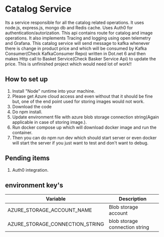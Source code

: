 # Catalog Service

Its a service responsible for all the catalog related operations. It uses node.js, express.js, mongo db and Redis cache. Uses Auth0 for authentication/autorization. This api contains route for catalog and image operations. It also implements Tracing and logging using open telemetry and Grafana.
This catalog service will send message to kafka whenever there is change in product price and which will be consumed by Kafka Consumer(Check KafkaConsumer Repo) written in Dot.net 6 and then makes Http call to Basket Service(Check Basker Service Api) to update the price.
This is unfinished project which would need lot of work!!

## How to set up

1. Install "Node" runtime into your machine.
2. Please get Azure cloud access and even without that it should be fine but, one of the end point used for storing images would not work.
3. Download the code
4. Do npm install.
5. Update environment file with azure blob storage connection string(Again applicable in case of storing image.).
6. Run docker compose up which will download docker image and run the container.
7. Then you can do npm run dev which should start server or even docker will start the server if you just want to test and don't want to debug.

## Pending items

1. Auth0 integration.

## environment key's

| Variable                        | Description                    |
| ------------------------------- | ------------------------------ |
| AZURE_STORAGE_ACCOUNT_NAME      | Blob storage account           |
| AZURE_STORAGE_CONNECTION_STRING | blob storage connection string |
